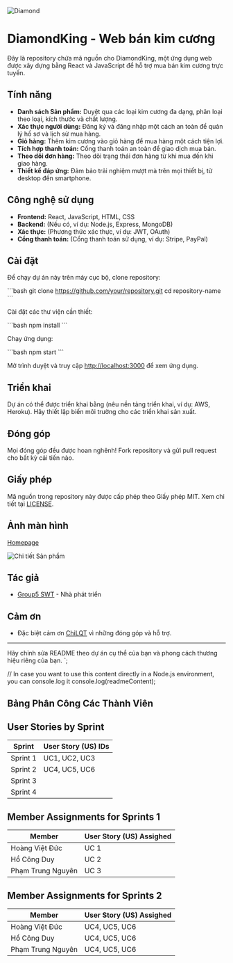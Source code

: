 
![Diamond](https://firebasestorage.googleapis.com/v0/b/diamond-6401b.appspot.com/o/Logo.png?alt=media&token=13f983ed-b3e1-4bbe-83b2-a47edf62c6a6)

# DiamondKing - Web bán kim cương

Đây là repository chứa mã nguồn cho DiamondKing, một ứng dụng web được xây dựng bằng React và JavaScript để hỗ trợ mua bán kim cương trực tuyến.

## Tính năng

- **Danh sách Sản phẩm:** Duyệt qua các loại kim cương đa dạng, phân loại theo loại, kích thước và chất lượng.
- **Xác thực người dùng:** Đăng ký và đăng nhập một cách an toàn để quản lý hồ sơ và lịch sử mua hàng.
- **Giỏ hàng:** Thêm kim cương vào giỏ hàng để mua hàng một cách tiện lợi.
- **Tích hợp thanh toán:** Cổng thanh toán an toàn để giao dịch mua bán.
- **Theo dõi đơn hàng:** Theo dõi trạng thái đơn hàng từ khi mua đến khi giao hàng.
- **Thiết kế đáp ứng:** Đảm bảo trải nghiệm mượt mà trên mọi thiết bị, từ desktop đến smartphone.

## Công nghệ sử dụng

- **Frontend:** React, JavaScript, HTML, CSS
- **Backend:** (Nếu có, ví dụ: Node.js, Express, MongoDB)
- **Xác thực:** (Phương thức xác thực, ví dụ: JWT, OAuth)
- **Cổng thanh toán:** (Cổng thanh toán sử dụng, ví dụ: Stripe, PayPal)

## Cài đặt

Để chạy dự án này trên máy cục bộ, clone repository:

\`\`\`bash
git clone https://github.com/your/repository.git
cd repository-name
\`\`\`

Cài đặt các thư viện cần thiết:

\`\`\`bash
npm install
\`\`\`

Chạy ứng dụng:

\`\`\`bash
npm start
\`\`\`

Mở trình duyệt và truy cập [http://localhost:3000](http://localhost:3000) để xem ứng dụng.

## Triển khai

Dự án có thể được triển khai bằng (nêu nền tảng triển khai, ví dụ: AWS, Heroku). Hãy thiết lập biến môi trường cho các triển khai sản xuất.

## Đóng góp

Mọi đóng góp đều được hoan nghênh! Fork repository và gửi pull request cho bất kỳ cải tiến nào.

## Giấy phép

Mã nguồn trong repository này được cấp phép theo Giấy phép MIT. Xem chi tiết tại [LICENSE](./LICENSE).

## Ảnh màn hình



[Homepage](https://firebasestorage.googleapis.com/v0/b/diamond-6401b.appspot.com/o/z5639919955561_ef4eedd0de04ab4a705021107c9d1ff0.jpg?alt=media&token=dccc06e8-4182-4b37-83b2-e65b2c5acad4)

![Chi tiết Sản phẩm](./screenshots/product-details.png)

## Tác giả

- [Group5 SWT](https://github.com/yourusername) - Nhà phát triển

## Cảm ơn

- Đặc biệt cảm ơn [ChiLQT](https://github.com/theirusername) vì những đóng góp và hỗ trợ.

---

Hãy chỉnh sửa README theo dự án cụ thể của bạn và phong cách thương hiệu riêng của bạn.
`;

// In case you want to use this content directly in a Node.js environment, you can console.log it
console.log(readmeContent);



## Bảng Phân Công Các Thành Viên

## User Stories by Sprint

| Sprint         | User Story (US) IDs                                                   |
|----------------|-------------------------------------------------------------|
| Sprint 1       | UC1, UC2, UC3 |
| Sprint 2       | UC4, UC5, UC6 |
| Sprint 3       |  |
| Sprint 4       |  |

## Member Assignments for Sprints 1

| Member         | User Story (US) Assighed                                                |
|----------------|-------------------------------------------------------------|
| Hoàng Việt Đức       | UC 1 |
| Hồ Công Duy       | UC 2 |
| Phạm Trung Nguyên       | UC 3  |

## Member Assignments for Sprints 2

| Member         | User Story (US) Assighed                                                |
|----------------|-------------------------------------------------------------|
| Hoàng Việt Đức       |  UC4, UC5, UC6  |
| Hồ Công Duy       |  UC4, UC5, UC6  |
| Phạm Trung Nguyên       |  UC4, UC5, UC6   |




